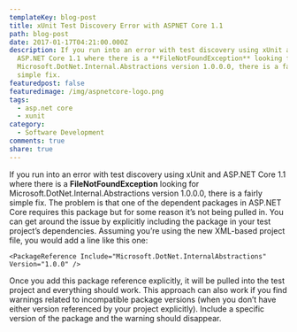 ```yaml
---
templateKey: blog-post
title: xUnit Test Discovery Error with ASPNET Core 1.1
path: blog-post
date: 2017-01-17T04:21:00.000Z
description: If you run into an error with test discovery using xUnit and
  ASP.NET Core 1.1 where there is a **FileNotFoundException** looking for
  Microsoft.DotNet.Internal.Abstractions version 1.0.0.0, there is a fairly
  simple fix.
featuredpost: false
featuredimage: /img/aspnetcore-logo.png
tags:
  - asp.net core
  - xunit
category:
  - Software Development
comments: true
share: true
---
```

If you run into an error with test discovery using xUnit and ASP.NET Core 1.1 where there is a **FileNotFoundException** looking for Microsoft.DotNet.Internal.Abstractions version 1.0.0.0, there is a fairly simple fix. The problem is that one of the dependent packages in ASP.NET Core requires this package but for some reason it’s not being pulled in. You can get around the issue by explicitly including the package in your test project’s dependencies. Assuming you’re using the new XML-based project file, you would add a line like this one:

`<PackageReference Include="Microsoft.DotNet.InternalAbstractions"  Version="1.0.0" />`

Once you add this package reference explicitly, it will be pulled into the test project and everything should work. This approach can also work if you find warnings related to incompatible package versions (when you don’t have either version referenced by your project explicitly). Include a specific version of the package and the warning should disappear.